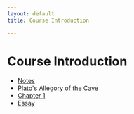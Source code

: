 ```yaml
---
layout: default
title: Course Introduction

---
```


# Course Introduction


+ [Notes](Notes)
+ [Plato's Allegory of the Cave](https://www.youtube.com/watch?v=h55X9LJTAg4)
+ [Chapter 1](ch1.pdf)
+ [Essay](Essay)

